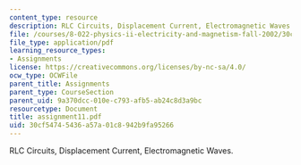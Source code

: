```yaml
---
content_type: resource
description: RLC Circuits, Displacement Current, Electromagnetic Waves.
file: /courses/8-022-physics-ii-electricity-and-magnetism-fall-2002/30cf54745436a57a01c8942b9fa95266_assignment11.pdf
file_type: application/pdf
learning_resource_types:
- Assignments
license: https://creativecommons.org/licenses/by-nc-sa/4.0/
ocw_type: OCWFile
parent_title: Assignments
parent_type: CourseSection
parent_uid: 9a370dcc-010e-c793-afb5-ab24c8d3a9bc
resourcetype: Document
title: assignment11.pdf
uid: 30cf5474-5436-a57a-01c8-942b9fa95266
---
```

RLC Circuits, Displacement Current, Electromagnetic Waves.